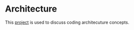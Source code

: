 # Architecture

This [project](https://github.com/E01D/Architecture/wiki) is  used to discuss coding architecuture concepts.
